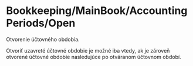 # Bookkeeping/MainBook/AccountingPeriods/Open

Otvorenie účtovného obdobia.

Otvoriť uzavreté účtovné obdobie je možné iba vtedy, ak je zároveň otvorené účtovné obdobie nasledujúce po otváranom účtovnom období.
